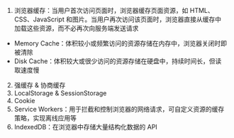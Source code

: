 1. 浏览器缓存：当用户首次访问页面时，浏览器缓存页面资源，如 HTML、CSS、JavaScript 和图片。当用户再次访问该页面时，浏览器直接从缓存中加载这些资源，而不必再次向服务端发送请求

- Memory Cache：体积较小或频繁访问的资源存储在内存中，浏览器关闭时即被清除
- Disk Cache：体积较大或很少访问的资源存储在硬盘中，持续时间长，但读取速度慢

2. 强缓存 & 协商缓存
3. LocalStorage & SessionStorage
4. Cookie
5. Service Workers：用于拦截和控制浏览器的网络请求，可自定义资源的缓存策略，实现离线应用等
6. IndexedDB：在浏览器中存储大量结构化数据的 API
